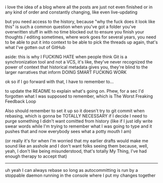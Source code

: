 
i love the idea of a blog where all the posts are just not even finished or in any kind of order and constantly changing, like even live-updating

but you need access to the history, because "why the fuck does it look like this" is such a common question when you've got a folder you've overwritten stuff in with no time blocked out to ensure you finish your thoughts / editing sometimes, where work goes for several years, you need to be able to put it into context to be able to pick the threads up again, that's what I've gotten out of GitHub

aside: this is why I FUCKING HATE when people think Git is a synchronization tool and not a VCS, it's like, they've never recognized the power of context that historical metadata gives you, they're blind to the larger narratives that inform DOING SMART FUCKING WORK

ok so if I go forward with that, I have to remember to... 

to update the README to explain what's going on. Phew, for a sec I'd forgotten what I was supposed to remember, which is The Worst Freaking Feedback Loop

Also should remember to set it up so it doesn't try to git commit when rebasing, which is gonna be TOTALLY NECESSARY if I decide I need to purge something I didn't want comitted from history (like if I just idly write swear words while I'm trying to remember what I was going to type and it pushes that and now everybody sees what a potty mouth I am)

(or really it's for when I'm worried that my earlier drafts would make me sound like an asshole and I don't want folks seeing them because, well, yeah, I don't like being misunderstood, that's totally My Thing, I've had enough therapy to accept that)

---

uh yeah I can always rebase so long as autocommitting is run by a stoppable daemon running in the console where I put my changes together
